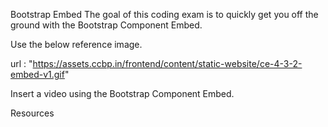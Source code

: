Bootstrap Embed
The goal of this coding exam is to quickly get you off the ground with the Bootstrap Component Embed.

Use the below reference image.

url : "https://assets.ccbp.in/frontend/content/static-website/ce-4-3-2-embed-v1.gif"


Insert a video using the Bootstrap Component Embed.

Resources